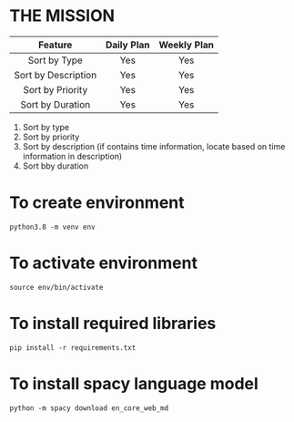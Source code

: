 # THE MISSION

| Feature             | Daily Plan    | Weekly Plan    |
| :------------------:| :-----------: | :------------: |
| Sort by Type        |      Yes      |      Yes         |
| Sort by Description |      Yes      |      Yes          |
| Sort by Priority    |      Yes      |      Yes          |
| Sort by Duration    |      Yes      |       Yes         |

1. Sort by type
2. Sort by priority
3. Sort by description (if contains time information, locate based on time information in description)
4. Sort bby duration

# To create environment
```
python3.8 -m venv env
```

# To activate environment
```
source env/bin/activate
```

# To install required libraries
```
pip install -r requirements.txt
```

# To install spacy language model
```
python -m spacy download en_core_web_md
```


